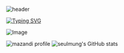 ![header](https://capsule-render.vercel.app/api?type=blur&color=auto&height=300&section=header&text=seulmung's%20github&fontSize=90)

[![Typing SVG](https://readme-typing-svg.demolab.com?font=Fira+Code&size=50&pause=1000&color=F7B4B4&width=435&lines=Welcome+to+seulmung's+github)](https://git.io/typing-svg)

![Image](https://github.com/user-attachments/assets/e79cec04-ccde-4b76-88e2-f7c09229abe6)


![mazandi profile](http://mazandi.herokuapp.com/api?handle=tmfajddl&theme=warm) ![seulmung's GitHub stats](https://github-readme-stats.vercel.app/api?username=tmfajddl&show_icons=true&theme=buefy&include_all_commits=true)


